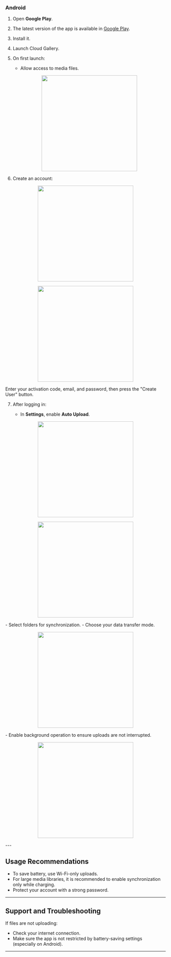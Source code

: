 ### Android

1. Open **Google Play**.

2. The latest version of the app is available in [Google Play](https://clickapp.fra1.cdn.digitaloceanspaces.com/Gallery/app-release_1.0.2+16.apk).

3. Install it.

4. Launch Cloud Gallery.

5. On first launch:

   * Allow access to media files.

    <p align="center"><img src="/ru/2025-08-11 13.44.32.jpg" width="300"></p>

6. Create an account:

<p align="center"><img src="/ru/2025-08-11 13.13.08.jpg" width="300"></p> 
<p align="center"><img src="/ru/2025-08-11 13.13.11.jpg" width="300"></p> 
Enter your activation code, email, and password, then press the "Create User" button.

7. After logging in:

   * In **Settings**, enable **Auto Upload**.

 <p align="center"><img src="/ru/2025-08-11 13.12.51.jpg" width="300"></p> 
 <p align="center"><img src="/ru/2025-08-11 14.14.56.jpg" width="300"></p> 
   - Select folders for synchronization.
   - Choose your data transfer mode.
    <p align="center"><img src="/ru/2025-08-11 13.13.00.jpg" width="300"></p> 
   - Enable background operation to ensure uploads are not interrupted.
     <p align="center"><img src="/ru/2025-08-2112311311113.jpg" width="300"></p> 
---

## Usage Recommendations

* To save battery, use Wi-Fi-only uploads.
* For large media libraries, it is recommended to enable synchronization only while charging.
* Protect your account with a strong password.

---

## Support and Troubleshooting

If files are not uploading:

* Check your internet connection.
* Make sure the app is not restricted by battery-saving settings (especially on Android).

---
